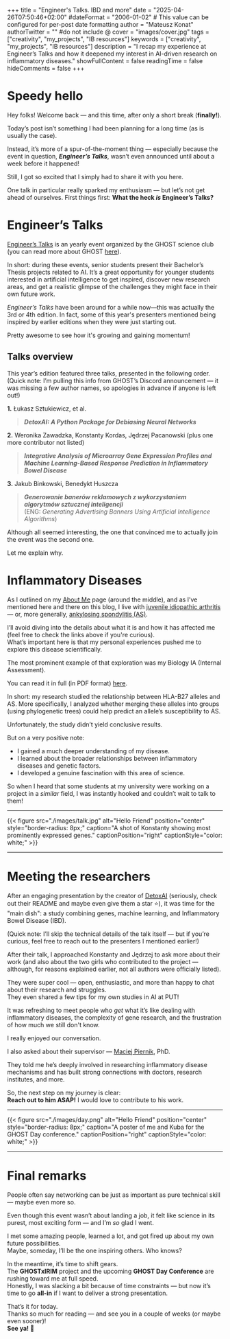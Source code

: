 +++
title = "Engineer's Talks. IBD and more"
date = "2025-04-26T07:50:46+02:00"
#dateFormat = "2006-01-02" # This value can be configured for per-post date formatting
author = "Mateusz Konat"
authorTwitter = "" #do not include @
cover = "images/cover.jpg"
tags = ["creativity", "my_projects", "IB resources"]
keywords = ["creativity", "my_projects", "IB resources"]
description = "I recap my experience at Engineer’s Talks and how it deepened my interest in AI-driven research on inflammatory diseases."
showFullContent = false
readingTime = false
hideComments = false
+++

# Speedy hello
Hey folks! Welcome back — and this time, after only a short break (**finally!**).

Today’s post isn’t something I had been planning for a long time (as is usually the case).  

Instead, it’s more of a spur-of-the-moment thing — especially because the event in question, **_Engineer’s Talks_**, wasn’t even announced until about a week before it happened!

Still, I got so excited that I simply had to share it with you here.

One talk in particular really sparked my enthusiasm — but let’s not get ahead of ourselves. First things first: **What the heck *is* Engineer’s Talks?**

# Engineer’s Talks
[Engineer’s Talks](https://www.facebook.com/events/1842547673234533/) is an yearly event organized by the GHOST science club (you can read more about GHOST [here](/portfolio/posts/tox-setup/#ghost)).  

In short: during these events, senior students present their Bachelor’s Thesis projects related to AI. It’s a great opportunity for younger students interested in artificial intelligence to get inspired, discover new research areas, and get a realistic glimpse of the challenges they might face in their own future work.

_Engineer’s Talks_ have been around for a while now—this was actually the 3rd or 4th edition. In fact, some of this year's presenters mentioned being inspired by earlier editions when they were just starting out.

Pretty awesome to see how it's growing and gaining momentum!

## Talks overview
This year’s edition featured three talks, presented in the following order.  
(Quick note: I’m pulling this info from GHOST’s Discord announcement — it was missing a few author names, so apologies in advance if anyone is left out!)

**1.** Łukasz Sztukiewicz, et al.  
> **_DetoxAI: A Python Package for Debiasing Neural Networks_**

**2.** Weronika Zawadzka, Konstanty Kordas, Jędrzej Pacanowski (plus one more contributor not listed)  
> **_Integrative Analysis of Microarray Gene Expression Profiles and Machine Learning-Based Response Prediction in Inflammatory Bowel Disease_**

**3.** Jakub Binkowski, Benedykt Huszcza  
> **_Generowanie banerów reklamowych z wykorzystaniem algorytmów sztucznej inteligencji_**  
(ENG: _Generating Advertising Banners Using Artificial Intelligence Algorithms_)

Although all seemed interesting, the one that convinced me to actually join the event was the second one.

Let me explain why.

# Inflammatory Diseases
As I outlined on my [About Me](http://localhost:1313/portfolio/about/#some-background) page (around the middle), and as I’ve mentioned here and there on this blog, I live with [juvenile idiopathic arthritis](https://www.mayoclinic.org/diseases-conditions/juvenile-idiopathic-arthritis/symptoms-causes/syc-20374082) — or, more generally, [ankylosing spondylitis (AS)](https://www.niams.nih.gov/health-topics/ankylosing-spondylitis).

I’ll avoid diving into the details about what it is and how it has affected me (feel free to check the links above if you're curious).  
What’s important here is that my personal experiences pushed me to explore this disease scientifically.

The most prominent example of that exploration was my Biology IA (Internal Assessment).

You can read it in full (in PDF format) [here](/portfolio/ib-resources/files/ia_bio_final.pdf).

In short: my research studied the relationship between HLA-B27 alleles and AS. More specifically, I analyzed whether merging these alleles into groups (using phylogenetic trees) could help predict an allele’s susceptibility to AS.

Unfortunately, the study didn’t yield conclusive results.

But on a very positive note:  
- I gained a much deeper understanding of my disease.  
- I learned about the broader relationships between inflammatory diseases and genetic factors.  
- I developed a genuine fascination with this area of science.

So when I heard that some students at my university were working on a project in a *similar* field, I was instantly hooked and couldn’t wait to talk to them!

***
{{< figure src="./images/talk.jpg" alt="Hello Friend" position="center" style="border-radius: 8px;" caption="A shot of Konstanty showing most prominently expressed genes." captionPosition="right" captionStyle="color: white;" >}}
***

# Meeting the researchers
After an engaging presentation by the creator of [DetoxAI](https://github.com/DetoxAI/detoxai/tree/main) (seriously, check out their README and maybe even give them a star ⭐), it was time for the "main dish": a study combining genes, machine learning, and Inflammatory Bowel Disease (IBD).

(Quick note: I’ll skip the technical details of the talk itself — but if you’re curious, feel free to reach out to the presenters I mentioned earlier!)

After their talk, I approached Konstanty and Jędrzej to ask more about their work (and also about the two girls who contributed to the project — although, for reasons explained earlier, not all authors were officially listed).

They were super cool — open, enthusiastic, and more than happy to chat about their research and struggles.  
They even shared a few tips for my own studies in AI at PUT!

It was refreshing to meet people who *get* what it’s like dealing with inflammatory diseases, the complexity of gene research, and the frustration of how much we still don't know.

I really enjoyed our conversation.

I also asked about their supervisor — [Maciej Piernik](https://www.cs.put.poznan.pl/mpiernik/), PhD.

They told me he’s deeply involved in researching inflammatory disease mechanisms and has built strong connections with doctors, research institutes, and more.

So, the next step on my journey is clear:  
**Reach out to him ASAP!**
I would love to contribute to his work.

***
{{< figure src="./images/day.png" alt="Hello Friend" position="center" style="border-radius: 8px;" caption="A poster of me and Kuba for the GHOST Day conference." captionPosition="right" captionStyle="color: white;" >}}
***

# Final remarks
People often say networking can be just as important as pure technical skill — maybe even more so.

Even though this event wasn’t about landing a job, it felt like science in its purest, most exciting form — and I’m *so* glad I went.

I met some amazing people, learned a lot, and got fired up about my own future possibilities.  
Maybe, someday, I’ll be the one inspiring others. Who knows?

In the meantime, it’s time to shift gears.  
The **GHOSTxIRIM** project and the upcoming **GHOST Day Conference** are rushing toward me at full speed.  
Honestly, I was slacking a bit because of time constraints — but now it’s time to go **all-in** if I want to deliver a strong presentation.

That’s it for today.  
Thanks so much for reading — and see you in a couple of weeks (or maybe even sooner)!  
**See ya! 👋**
